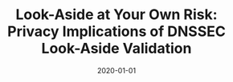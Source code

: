 ---
title: "Look-Aside at Your Own Risk: Privacy Implications of DNSSEC Look-Aside Validation"
collection: publications
permalink: /publication/2020-01-01-Look-Aside-at-Your-Own-Risk-Privacy-Implications-of-DNSSEC-Look-Aside-Validation
date: 2020-01-01
venue: 'IEEE Trans. Dependable Secur. Comput.'
paperurl: 'https://doi.org/10.1109/TDSC.2018.2816026'
citation: ' David Mohaisen,  Zhongshu Gu,  Kui Ren,  Zhenhua Li,  Charles Kamhoua,  Laurent Njilla,  DaeHun Nyang, &quot;Look-Aside at Your Own Risk: Privacy Implications of DNSSEC Look-Aside Validation.&quot; IEEE Trans. Dependable Secur. Comput., 2020.'
---